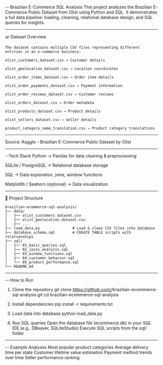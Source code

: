 -- Brazilian E-Commerce SQL Analysis
This project analyzes the Brazilian E-Commerce Public Dataset from Olist using Python and SQL.
It demonstrates a full data pipeline: loading, cleaning, relational database design, and SQL queries for insights.

---

📊 Dataset Overview
```text
The dataset contains multiple CSV files representing different entities in an e-commerce business:

olist_customers_dataset.csv → Customer details

olist_geolocation_dataset.csv → Location coordinates

olist_order_items_dataset.csv → Order item details

olist_order_payments_dataset.csv → Payment information

olist_order_reviews_dataset.csv → Customer reviews

olist_orders_dataset.csv → Order metadata

olist_products_dataset.csv → Product details

olist_sellers_dataset.csv → Seller details

product_category_name_translation.csv → Product category translations
```
---

Source: Kaggle - Brazilian E-Commerce Public Dataset by Olist

---

 --Tech Stack
Python → Pandas for data cleaning & preprocessing

SQLite / PostgreSQL → Relational database storage

SQL → Data exploration, joins, window functions

Matplotlib / Seaborn (optional) → Data visualization

---

📂 Project Structure
```text
brazilian-ecommerce-sql-analysis/
├── data/
│   ├── olist_customers_dataset.csv
│   ├── olist_geolocation_dataset.csv
│   ├── ...
├── load_data.py               # Load & clean CSV files into database
├── database_schema.sql        # CREATE TABLE scripts with relationships
├── sql/
│   ├── 01_basic_queries.sql
│   ├── 02_joins_analysis.sql
│   ├── 03_window_functions.sql
│   ├── 04_customer_behavior.sql
│   └── 05_product_performance.sql
└── README.md
```

---

-- How to Run
1. Clone the repository
git clone https://github.com/<your-username>/brazilian-ecommerce-sql-analysis.git
cd brazilian-ecommerce-sql-analysis

2. Install dependencies
pip install -r requirements.txt

3. Load data into database
python load_data.py

4. Run SQL queries
Open the database file (ecommerce.db) in your SQL IDE (e.g., DBeaver, SQLiteStudio)
Execute SQL scripts from the sql/ folder

---

-- Example Analyses
Most popular product categories
Average delivery time per state
Customer lifetime value estimation
Payment method trends over time
Seller performance ranking
```bash
